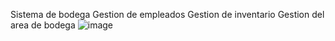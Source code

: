 Sistema de bodega
Gestion de empleados
Gestion de inventario
Gestion del area de bodega
![image](https://user-images.githubusercontent.com/116565550/205444619-73c72dae-64de-4ad7-aba3-958db79efd99.png)
